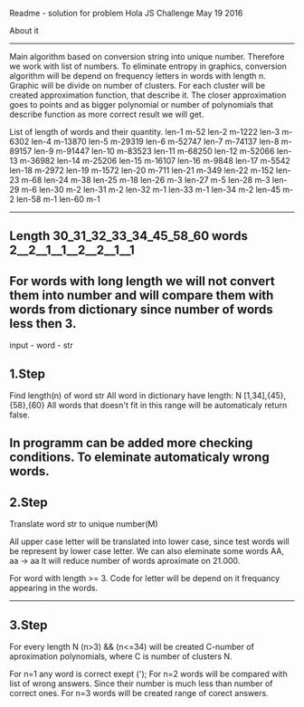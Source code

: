 Readme - solution for problem Hola JS Challenge
May 19 2016 

About it
_____________________

Main algorithm based on conversion string into unique number. Therefore we work with list of numbers.
To eliminate entropy in graphics, conversion algorithm will be depend on frequency letters in words with length n. Graphic will be divide on number of clusters. For each cluster will be created approximation function, that describe it.
 The closer approximation goes to points and as bigger polynomial or number of polynomials
 that describe function as more correct result we will get. 

List of length of words and their quantity. 
len-1 m-52
len-2 m-1222
len-3 m-6302
len-4 m-13870
len-5 m-29319
len-6 m-52747
len-7 m-74137
len-8 m-89157
len-9 m-91447
len-10 m-83523
len-11 m-68250
len-12 m-52066
len-13 m-36982
len-14 m-25206
len-15 m-16107
len-16 m-9848
len-17 m-5542
len-18 m-2972
len-19 m-1572
len-20 m-711
len-21 m-349
len-22 m-152
len-23 m-68
len-24 m-38
len-25 m-18
len-26 m-3
len-27 m-5
len-28 m-3
len-29 m-6
len-30 m-2
len-31 m-2
len-32 m-1
len-33 m-1
len-34 m-2
len-45 m-2
len-58 m-1
len-60 m-1

--------------------
Length 30_31_32_33_34_45_58_60 
words  2__2__1__1__2__2__1__1
--------------------

For words with long length we will not convert them into number 
and will compare them with words from dictionary since number of words less then 3. 
--------------------
input - word - str


1.Step
----------------------------------------
Find length(n) of word str
All word in dictionary have length:
	N	[1,34],{45},{58},{60}
All words that doesn't fit in this range will be automaticaly return false.

In programm can be added more checking conditions. To eleminate automaticaly wrong words.
----------------------------------------
2.Step
----------------------------------------
Translate word str to unique number(M)

All upper case letter will be translated into lower case, since test words will be represent by lower case letter.
We can also eleminate some words AA, aa -> aa 
It will reduce number of words aproximate on 21.000.

For word with length >= 3. Code for letter will be depend on it frequancy appearing in the words.

----------------------------------------
3.Step
----------------------------------------
For every length N (n>3) && (n<=34) will be created C-number of aproximation polynomials,
where C is number of clusters N.

For n=1 any word is correct exept (');
For n=2 words will be compared with list of wrong answers. Since their number is much less than number of correct ones.
For n=3 words will be created range of corect answers.


